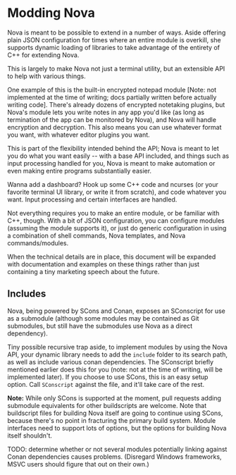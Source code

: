 # Modding Nova

Nova is meant to be possible to extend in a number of ways. Aside offering plain JSON configuration for times where an entire module is overkill, she supports dynamic loading of libraries to take advantage of the entirety of C++ for extending Nova.

This is largely to make Nova not just a terminal utility, but an extensible API to help with various things.

One example of this is the built-in encrypted notepad module [Note: not implemented at the time of writing; docs partially written before actually writing code]. There's already dozens of encrypted notetaking plugins, but Nova's module lets you write notes in any app you'd like (as long as termination of the app can be monitored by Nova), and Nova will handle encryption and decryption. This also means you can use whatever format you want, with whatever editor plugins you want.

This is part of the flexibility intended behind the API; Nova is meant to let you do what you want easily -- with a base API included, and things such as input processing handled for you, Nova is meant to make automation or even making entire programs substantially easier.

Wanna add a dashboard? Hook up some C++ code and ncurses (or your favorite terminal UI library, or write it from scratch), and code whatever you want. Input processing and certain interfaces are handled.

Not everything requires you to make an entire module, or be familiar with C++, though. With a bit of JSON configuration, you can configure modules (assuming the module supports it), or just do generic configuration in using a combination of shell commands, Nova templates, and Nova commands/modules.

When the technical details are in place, this document will be expanded with documentation and examples on these things rather than just containing a tiny marketing speech about the future.

## Includes

Nova, being powered by SCons and Conan, exposes an SConscript for use as a submodule (although some modules may be contained as Git submodules, but still have the submodules use Nova as a direct dependency).

Tiny possible recursive trap aside, to implement modules by using the Nova API, your dynamic library needs to add the `include` folder to its search path, as well as include various conan dependencies. The SConscript briefly mentioned earlier does this for you (note: not at the time of writing, will be implemented later). If you choose to use SCons, this is an easy setup option. Call `SConscript` against the file, and it'll take care of the rest.

**Note:** While only SCons is supported at the moment, pull requests adding submodule equivalents for other buildscripts are welcome. Note that buildscript files for building Nova itself are going to continue using SCons, because there's no point in fracturing the primary build system. Module interfaces need to support lots of options, but the options for building Nova itself shouldn't.

TODO: determine whether or not several modules potentially linking against Conan dependencies causes problems. (Disregard Windows frameworks, MSVC users should figure that out on their own.)
